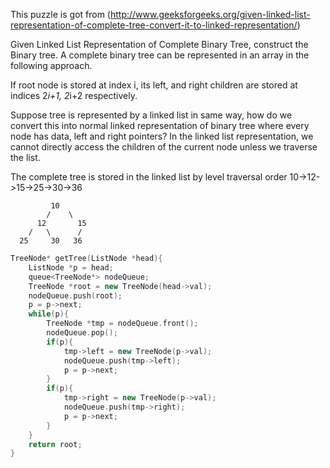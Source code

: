 This puzzle is got from 
(http://www.geeksforgeeks.org/given-linked-list-representation-of-complete-tree-convert-it-to-linked-representation/)

Given Linked List Representation of Complete Binary Tree, construct the Binary tree. A 
complete binary tree can be represented in an array in the following approach.

If root node is stored at index i, its left, and right children are stored at indices 
2*i+1, 2*i+2 respectively.

Suppose tree is represented by a linked list in same way, how do we convert this into 
normal linked representation of binary tree where every node has data, left and right 
pointers? In the linked list representation, we cannot directly access the children of 
the current node unless we traverse the list.

The complete tree is stored in the linked list by level traversal order
10->12->15->25->30->36
```
		 10
		/    \
	  12	   15
    /   \      /
  25	 30   36
```
```c++
TreeNode* getTree(ListNode *head){
    ListNode *p = head;
    queue<TreeNode*> nodeQueue;
    TreeNode *root = new TreeNode(head->val);
    nodeQueue.push(root);
    p = p->next;
    while(p){
        TreeNode *tmp = nodeQueue.front();
        nodeQueue.pop();
        if(p){
            tmp->left = new TreeNode(p->val);
            nodeQueue.push(tmp->left);
            p = p->next;
        }
        if(p){
            tmp->right = new TreeNode(p->val);
            nodeQueue.push(tmp->right);
            p = p->next;
        }
    }
    return root;
}
```
